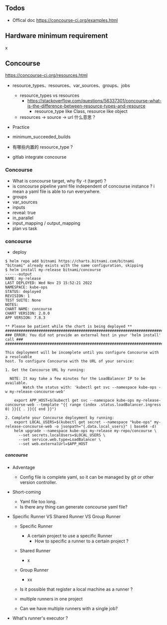 ## Todos
- Offical doc https://concourse-ci.org/examples.html

## Hardware minimum requirement
x

## Concourse
https://concourse-ci.org/resources.html
- resource_types、resources、var_sources、groups、jobs
    - resource_types vs resources
        - https://stackoverflow.com/questions/56337301/concourse-what-is-the-difference-between-resource-types-and-resource
            - resource_type like Class, resource like object
    - resources -> source -> url 什么意思？


- Practice

- minimum_succeeded_builds

- 有哪些内置的 resource_type ?

- gitlab integrate concourse

### Concourse
- What is concourse target, why fly -t (target) ?
- is concourse pipeline yaml file independent of concourse instance ? i mean a yaml file is able to run everywhere.
- groups
- var_sources
- inputs
- reveal: true
- in_parallel
- input_mapping / output_mapping
- plan vs task



### concourse
- deploy

```shell
$ helm repo add bitnami https://charts.bitnami.com/bitnami
"bitnami" already exists with the same configuration, skipping
$ helm install my-release bitnami/concourse
------output
NAME: my-release
LAST DEPLOYED: Wed Nov 23 15:52:21 2022
NAMESPACE: kube-ops
STATUS: deployed
REVISION: 1
TEST SUITE: None
NOTES:
CHART NAME: concourse
CHART VERSION: 2.0.0
APP VERSION: 7.8.3

** Please be patient while the chart is being deployed **
###############################################################################
### ERROR: You did not provide an external host in your 'helm install' call ###
###############################################################################

This deployment will be incomplete until you configure Concourse with a resolvable
host. To configure Concourse with the URL of your service:

1. Get the Concourse URL by running:

  NOTE: It may take a few minutes for the LoadBalancer IP to be available.
        Watch the status with: 'kubectl get svc --namespace kube-ops -w my-release-concourse-web'

    export APP_HOST=$(kubectl get svc --namespace kube-ops my-release-concourse-web --template "{{ range (index .status.loadBalancer.ingress 0) }}{{ . }}{{ end }}")

2. Complete your Concourse deployment by running:
    export LOCAL_USERS=$(kubectl get secret --namespace "kube-ops" my-release-concourse-web -o jsonpath="{.data.local_users}" | base64 -d)
    helm upgrade --namespace kube-ops my-release my-repo/concourse \
      --set secrets.localUsers=$LOCAL_USERS \
      --set service.web.type=LoadBalancer \
      --set web.externalUrl=$APP_HOST
```

##### concourse
- Adventage
  - Config file is complete yaml, so it can be managed by git or other version controller.
- Short-coming
  - Yaml file too long.
  - Is there any thing can generate concourse yaml file?


- Specific Runner VS Shared Runner VS Group Runner
  - Specific Runner
    - A certain project to use a specific Runner
      - How to specific a runner to a certain project ?
  - Shared Runner
    - x
  - Group Runner
    - xx

  - Is it possible that register a local machine as a runner ?
  - multiple runners in one project
  - Can we have multiple runners with a single job?

- What's runner's executor ?
